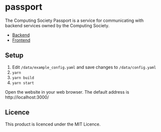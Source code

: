 # passport

The Computing Society Passport is a service for communicating with backend services owned by the Computing Society.

- [Backend](https://github.com/rhul-compsoc/passport)
- [Frontend](https://github.com/rhul-compsoc/passport-client)

## Setup

1. Edit `/data/example_config.yaml` and save changes to `/data/config.yaml`
2. `yarn`
3. `yarn build`
4. `yarn start`

Open the website in your web browser.
The default address is http://localhost:3000/

## Licence

This product is licenced under the MIT Licence.
